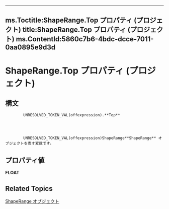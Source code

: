 
---
ms.Toctitle:ShapeRange.Top プロパティ (プロジェクト)
title:ShapeRange.Top プロパティ (プロジェクト)
ms.ContentId:5860c7b6-4bdc-dcce-7011-0aa0895e9d3d
---
# ShapeRange.Top プロパティ (プロジェクト)





## 構文

            UNRESOLVED_TOKEN_VAL(offexpression).**Top**




            UNRESOLVED_TOKEN_VAL(offexpression)ShapeRange**ShapeRange** オブジェクトを表す変数です。



## プロパティ値
**FLOAT**



## Related Topics

[ShapeRange オブジェクト](315031aa-4b8c-424b-26e7-ce15897beb05.md)




